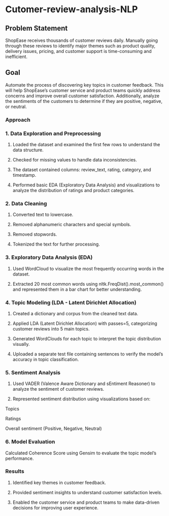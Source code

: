 # Cutomer-review-analysis-NLP

## Problem Statement

ShopEase receives thousands of customer reviews daily. Manually going through these reviews to identify major themes such as product quality, delivery issues, pricing, and customer support is time-consuming and inefficient.

## Goal

Automate the process of discovering key topics in customer feedback. This will help ShopEase’s customer service and product teams quickly address concerns and improve overall customer satisfaction. Additionally, analyze the sentiments of the customers to determine if they are positive, negative, or neutral.

### Approach

### 1. Data Exploration and Preprocessing

1. Loaded the dataset and examined the first few rows to understand the data structure.

2. Checked for missing values to handle data inconsistencies.

3. The dataset contained columns: review_text, rating, category, and timestamp.

4. Performed basic EDA (Exploratory Data Analysis) and visualizations to analyze the distribution of ratings and product categories.

### 2. Data Cleaning

1. Converted text to lowercase.

2. Removed alphanumeric characters and special symbols.

3. Removed stopwords.

4. Tokenized the text for further processing.

### 3. Exploratory Data Analysis (EDA)

1. Used WordCloud to visualize the most frequently occurring words in the dataset.

2. Extracted 20 most common words using nltk.FreqDist().most_common() and represented them in a bar chart for better understanding.

### 4. Topic Modeling (LDA - Latent Dirichlet Allocation)

1. Created a dictionary and corpus from the cleaned text data.

2. Applied LDA (Latent Dirichlet Allocation) with passes=5, categorizing customer reviews into 5 main topics.

3. Generated WordClouds for each topic to interpret the topic distribution visually.

4. Uploaded a separate test file containing sentences to verify the model’s accuracy in topic classification.

### 5. Sentiment Analysis

1. Used VADER (Valence Aware Dictionary and sEntiment Reasoner) to analyze the sentiment of customer reviews.

2. Represented sentiment distribution using visualizations based on:

Topics

Ratings

Overall sentiment (Positive, Negative, Neutral)

### 6. Model Evaluation

Calculated Coherence Score using Gensim to evaluate the topic model’s performance.

### Results

1. Identified key themes in customer feedback.

2. Provided sentiment insights to understand customer satisfaction levels.

3. Enabled the customer service and product teams to make data-driven decisions for improving user experience.
